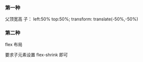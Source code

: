 ### 第一种

父顶宽高
子： left:50% top:50%; transform: translate(-50%,-50%)

### 第二种

flex 布局

要求子元素设置 flex-shrink
即可
